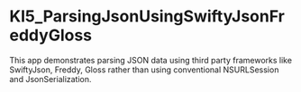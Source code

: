 # Kl5_ParsingJsonUsingSwiftyJsonFreddyGloss
This app demonstrates parsing JSON data using third party frameworks like SwiftyJson, Freddy, Gloss rather than using conventional NSURLSession and JsonSerialization.
